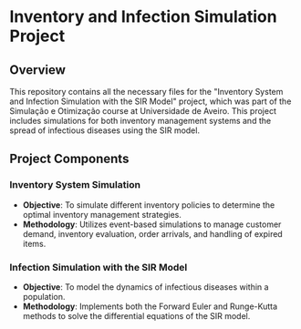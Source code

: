 # Inventory and Infection Simulation Project

## Overview
This repository contains all the necessary files for the "Inventory System and Infection Simulation with the SIR Model" project, which was part of the Simulação e Otimização course at Universidade de Aveiro. This project includes simulations for both inventory management systems and the spread of infectious diseases using the SIR model.

## Project Components

### Inventory System Simulation
- **Objective**: To simulate different inventory policies to determine the optimal inventory management strategies.
- **Methodology**: Utilizes event-based simulations to manage customer demand, inventory evaluation, order arrivals, and handling of expired items.

### Infection Simulation with the SIR Model
- **Objective**: To model the dynamics of infectious diseases within a population.
- **Methodology**: Implements both the Forward Euler and Runge-Kutta methods to solve the differential equations of the SIR model.


